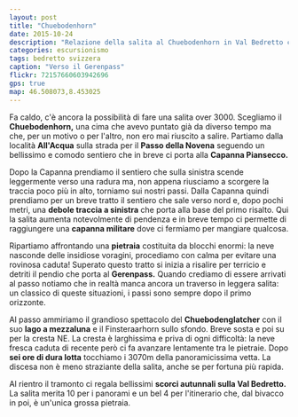 ```yaml
---
layout: post
title: "Chuebodenhorn"
date: 2015-10-24
description: "Relazione della salita al Chuebodenhorn in Val Bedretto con partenza dalla località All'Acqua."
categories: escursionismo
tags: bedretto svizzera  
caption: "Verso il Gerenpass"
flickr: 72157660603942696
gps: true
map: 46.508073,8.453025
---
```


Fa caldo, c'è ancora la possibilità di fare una salita over 3000. Scegliamo il **Chuebodenhorn,** una cima che avevo puntato già da diverso tempo ma che, per un motivo o per l'altro, non ero mai riuscito a salire. Partiamo dalla località **All'Acqua** sulla strada per il **Passo della Novena** seguendo un bellissimo e comodo sentiero che in breve ci porta alla **Capanna Piansecco.**

Dopo la Capanna prendiamo il sentiero che sulla sinistra scende leggermente verso una radura ma, non appena riusciamo a scorgere la traccia poco più in alto, torniamo sui nostri passi. Dalla Capanna quindi prendiamo per un breve tratto il sentiero che sale verso nord e, dopo pochi metri, una **debole traccia a sinistra** che porta alla base del primo risalto. Qui la salita aumenta notevolmente di pendenza e in breve tempo ci permette di raggiungere una **capanna militare** dove ci fermiamo per mangiare qualcosa.

Ripartiamo affrontando una **pietraia** costituita da blocchi enormi: la neve nasconde delle insidiose voragini, procediamo con calma per evitare una rovinosa caduta! Superato questo tratto si inizia a risalire per terricio e detriti il pendio che porta al **Gerenpass.** Quando crediamo di essere arrivati al passo notiamo che in realtà manca ancora un traverso in leggera salita: un classico di queste situazioni, i passi sono sempre dopo il primo orizzonte.

Al passo ammiriamo il grandioso spettacolo del **Chuebodenglatcher** con il suo **lago a mezzaluna** e il Finsteraarhorn sullo sfondo. Breve sosta e poi su per la cresta NE. La cresta è larghissima e priva di ogni difficoltà: la neve fresca caduta di recente però ci fa avanzare lentamente tra le pietraie. Dopo **sei ore di dura lotta** tocchiamo i 3070m della panoramicissima vetta. La discesa non è meno straziante della salita, anche se per fortuna più rapida. 

Al rientro il tramonto ci regala bellissimi **scorci autunnali sulla Val Bedretto.** La salita merita 10 per i panorami e un bel 4 per l'itinerario che, dal bivacco in poi, è un'unica grossa pietraia.
